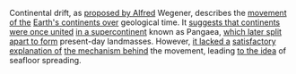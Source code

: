 
Continental drift, as [proposed by Alfred](2/3/1/1/1/_Discovery-Invention) Wegener, describes the [movement of the](2/1/1/2/1/1/.Movement) [Earth's continents over](1/3/2/1/1/.Continental%20Drift) geological time. It [suggests that continents](3/1/3/3/3/3/1/2/.Oceans) [were once united](1/1/3/1/1/1/_Unity-Disunity) [in a supercontinent](1/3/2/1/2/3/.Subduction%20Zones) known as Pangaea, [which later split](1/2/2/3/2/_Split-Continuity) [apart to form](1/1/3/3/1/2/3/.Formation) present-day landmasses. However, [it lacked a](1/2/1/2/1/1/.Filled%20Space) [satisfactory explanation of](2/2/3/2/2/2/.Understanding%20and%20Explanation) [the mechanism behind](2/3/1/3/2/1/.Mechanistic%20Causation) the movement, leading [to the idea](2/3/1/1/1/1/.Idea) of seafloor spreading.

